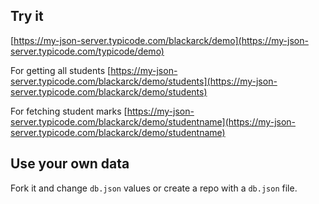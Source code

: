 ## Try it

[https://my-json-server.typicode.com/blackarck/demo](https://my-json-server.typicode.com/typicode/demo)

For getting all students
[https://my-json-server.typicode.com/blackarck/demo/students](https://my-json-server.typicode.com/blackarck/demo/students)

For fetching student marks
[https://my-json-server.typicode.com/blackarck/demo/studentname](https://my-json-server.typicode.com/blackarck/demo/studentname)
## Use your own data

Fork it and change `db.json` values or create a repo with a `db.json` file.

